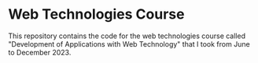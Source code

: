 # Web Technologies Course

This repository contains the code for the web technologies course called "Development of Applications with Web Technology" that I took from June to December 2023.